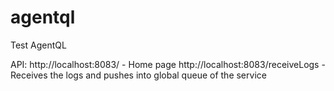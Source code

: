 # agentql

Test AgentQL

API:
http://localhost:8083/ - Home page
http://localhost:8083/receiveLogs - Receives the logs and pushes into global queue of the service
